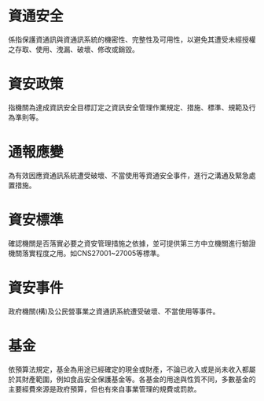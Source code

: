 
# 資通安全
係指保護資通訊與資通訊系統的機密性、完整性及可用性，以避免其遭受未經授權之存取、使用、洩漏、破壞、修改或銷毀。

# 資安政策
指機關為達成資訊安全目標訂定之資訊安全管理作業規定、措施、標準、規範及行為準則等。

# 通報應變
為有效因應資通訊系統遭受破壞、不當使用等資通安全事件，進行之溝通及緊急處置措施。

# 資安標準
確認機關是否落實必要之資安管理措施之依據，並可提供第三方中立機關進行驗證機關落實程度之用。如CNS27001~27005等標準。

# 資安事件
政府機關(構)及公民營事業之資通訊系統遭受破壞、不當使用等事件。

# 基金
依預算法規定，基金為用途已經確定的現金或財產，不論已收入或是尚未收入都屬於其財產範圍，例如食品安全保護基金等。各基金的用途與性質不同，多數基金的主要經費來源是政府預算，但也有來自事業管理的規費或罰款。
